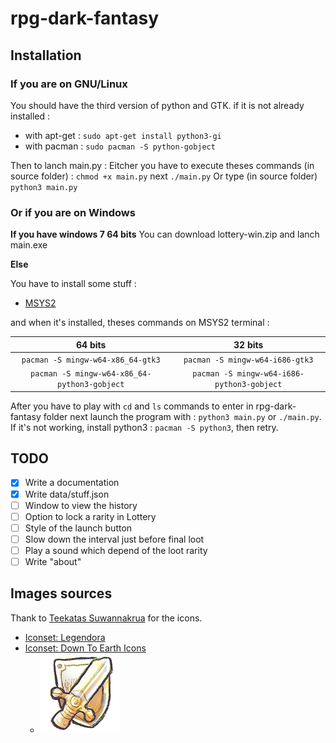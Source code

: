 # rpg-dark-fantasy

## Installation

### If you are on GNU/Linux
You should have the third version of python and GTK.
if it is not already installed :
* with apt-get : `sudo apt-get install python3-gi`
* with pacman :  `sudo pacman -S python-gobject`

Then to lanch main.py :
Eitcher you have to execute theses commands (in source folder) : `chmod +x main.py` next `./main.py`
Or type (in source folder) `python3 main.py`

### Or if you are on Windows
**If you have windows 7 64 bits**
You can download lottery-win.zip and lanch main.exe

**Else**

You have to install some stuff :
* [MSYS2](http://www.msys2.org/)

and when it's installed, theses commands on MSYS2 terminal :

| 64 bits | 32 bits |
| :------: | :-------: |
|`pacman -S mingw-w64-x86_64-gtk3` | `pacman -S mingw-w64-i686-gtk3` |
| `pacman -S mingw-w64-x86_64-python3-gobject` | `pacman -S mingw-w64-i686-python3-gobject` |

After you have to play with `cd` and `ls` commands to enter in rpg-dark-fantasy folder next launch the program with : `python3 main.py` or `./main.py`.
If it's not working, install python3 : `pacman -S python3`, then retry.

## TODO
- [x] Write a documentation
- [x] Write data/stuff.json
- [ ] Window to view the history
- [ ] Option to lock a rarity in Lottery
- [ ] Style of the launch button
- [ ] Slow down the interval just before final loot
- [ ] Play a sound which depend of the loot rarity
- [ ] Write "about"

## Images sources
Thank to [Teekatas Suwannakrua](https://raindropmemory.deviantart.com) for the icons.
* [Iconset: Legendora](http://www.iconarchive.com/show/legendora-icons-by-raindropmemory.html)
* [Iconset: Down To Earth Icons](http://www.iconarchive.com/show/down-to-earth-icons-by-raindropmemory.html)
    * [![RPG-icon.png](images/RPG-icon.png)](http://www.iconarchive.com/show/down-to-earth-icons-by-raindropmemory/G12-RPG-icon.html)
